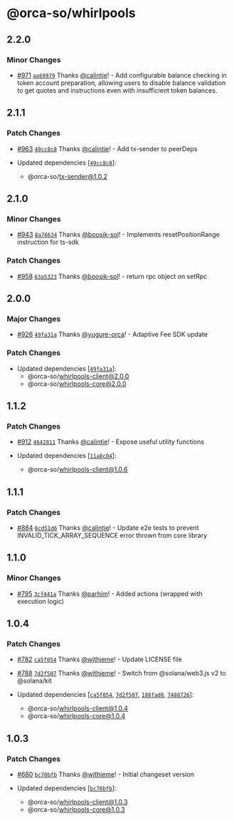 # @orca-so/whirlpools

## 2.2.0

### Minor Changes

- [#971](https://github.com/orca-so/whirlpools/pull/971) [`aa69979`](https://github.com/orca-so/whirlpools/commit/aa699796d86a6d51825df4214de5334ea8630636) Thanks [@calintje](https://github.com/calintje)! - Add configurable balance checking in token account preparation, allowing users to disable balance validation to get quotes and instructions even with insufficient token balances.

## 2.1.1

### Patch Changes

- [#963](https://github.com/orca-so/whirlpools/pull/963) [`49cc8c8`](https://github.com/orca-so/whirlpools/commit/49cc8c86c99428ea0feb1fbf2d8bff0c396637ba) Thanks [@calintje](https://github.com/calintje)! - Add tx-sender to peerDeps

- Updated dependencies [[`49cc8c8`](https://github.com/orca-so/whirlpools/commit/49cc8c86c99428ea0feb1fbf2d8bff0c396637ba)]:
  - @orca-so/tx-sender@1.0.2

## 2.1.0

### Minor Changes

- [#943](https://github.com/orca-so/whirlpools/pull/943) [`8a76634`](https://github.com/orca-so/whirlpools/commit/8a76634176e716c902dd9a23694c5a029b23de7a) Thanks [@boosik-sol](https://github.com/boosik-sol)! - Implements resetPositionRange instruction for ts-sdk

### Patch Changes

- [#958](https://github.com/orca-so/whirlpools/pull/958) [`63a5323`](https://github.com/orca-so/whirlpools/commit/63a5323425d22840bc226039db3e5faae7232a94) Thanks [@boosik-sol](https://github.com/boosik-sol)! - return rpc object on setRpc

## 2.0.0

### Major Changes

- [#926](https://github.com/orca-so/whirlpools/pull/926) [`49fa31a`](https://github.com/orca-so/whirlpools/commit/49fa31a042254c4f4a7c16594344f66e9c208c2b) Thanks [@yugure-orca](https://github.com/yugure-orca)! - Adaptive Fee SDK update

### Patch Changes

- Updated dependencies [[`49fa31a`](https://github.com/orca-so/whirlpools/commit/49fa31a042254c4f4a7c16594344f66e9c208c2b)]:
  - @orca-so/whirlpools-client@2.0.0
  - @orca-so/whirlpools-core@2.0.0

## 1.1.2

### Patch Changes

- [#912](https://github.com/orca-so/whirlpools/pull/912) [`4642811`](https://github.com/orca-so/whirlpools/commit/46428111241653addd0f3a7076a452bef7ab99c7) Thanks [@calintje](https://github.com/calintje)! - Expose useful utility functions

- Updated dependencies [[`11a8c04`](https://github.com/orca-so/whirlpools/commit/11a8c0420da5f6cf4cde26f82216bef5a703c2ea)]:
  - @orca-so/whirlpools-client@1.0.6

## 1.1.1

### Patch Changes

- [#884](https://github.com/orca-so/whirlpools/pull/884) [`6cd51d6`](https://github.com/orca-so/whirlpools/commit/6cd51d64de8fe0f310c1bf2f3a5e659a68c426d0) Thanks [@calintje](https://github.com/calintje)! - Update e2e tests to prevent INVALID_TICK_ARRAY_SEQUENCE error thrown from core library

## 1.1.0

### Minor Changes

- [#795](https://github.com/orca-so/whirlpools/pull/795) [`3cf441a`](https://github.com/orca-so/whirlpools/commit/3cf441ae5b7a32dffdef4d28a59baf7de1447917) Thanks [@parhim](https://github.com/parhim)! - Added actions (wrapped with execution logic)

## 1.0.4

### Patch Changes

- [#782](https://github.com/orca-so/whirlpools/pull/782) [`ca5f054`](https://github.com/orca-so/whirlpools/commit/ca5f054066d34943eefe72228b442525e849eaeb) Thanks [@wjthieme](https://github.com/wjthieme)! - Update LICENSE file

- [#788](https://github.com/orca-so/whirlpools/pull/788) [`7d2f507`](https://github.com/orca-so/whirlpools/commit/7d2f507081398973e712390281df535b3fc8988c) Thanks [@wjthieme](https://github.com/wjthieme)! - Switch from @solana/web3.js v2 to @solana/kit

- Updated dependencies [[`ca5f054`](https://github.com/orca-so/whirlpools/commit/ca5f054066d34943eefe72228b442525e849eaeb), [`7d2f507`](https://github.com/orca-so/whirlpools/commit/7d2f507081398973e712390281df535b3fc8988c), [`188fad0`](https://github.com/orca-so/whirlpools/commit/188fad03422a55369f1ad50278c59030b786fc72), [`7488726`](https://github.com/orca-so/whirlpools/commit/748872685428e0dd6a12b16091d31f9882f91541)]:
  - @orca-so/whirlpools-client@1.0.4
  - @orca-so/whirlpools-core@1.0.4

## 1.0.3

### Patch Changes

- [#680](https://github.com/orca-so/whirlpools/pull/680) [`bc70bfb`](https://github.com/orca-so/whirlpools/commit/bc70bfb40068bb13282a92a7b36f501429470b27) Thanks [@wjthieme](https://github.com/wjthieme)! - Initial changeset version

- Updated dependencies [[`bc70bfb`](https://github.com/orca-so/whirlpools/commit/bc70bfb40068bb13282a92a7b36f501429470b27)]:
  - @orca-so/whirlpools-client@1.0.3
  - @orca-so/whirlpools-core@1.0.3
